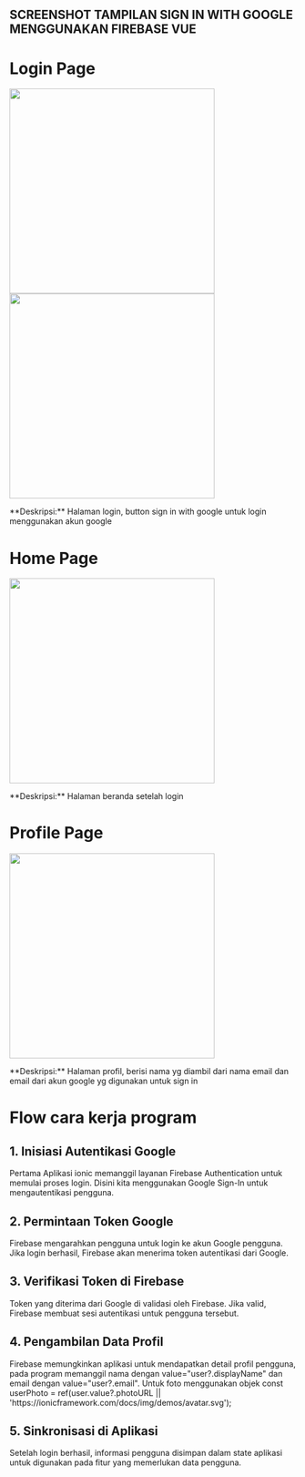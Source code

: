 ## SCREENSHOT TAMPILAN SIGN IN WITH GOOGLE MENGGUNAKAN FIREBASE VUE

# Login Page
<img src="https://github.com/user-attachments/assets/78904bea-452f-40ec-891c-7861d62a97dc" height="360"/>
<img src="https://github.com/user-attachments/assets/e478d44c-3591-4cb4-be9e-57f6482d26ae" height="360"/><br>
<p>**Deskripsi:** Halaman login, button sign in with google untuk login menggunakan akun google</p>

# Home Page
<img src="https://github.com/user-attachments/assets/290b474b-ce16-4978-8ccd-87c5a9133be9" height="360"/><br>
<p>**Deskripsi:** Halaman beranda setelah login</p>

# Profile Page
<img src="https://github.com/user-attachments/assets/fb87c399-b8e6-4673-90b5-390a6f0d4d55" height="360"/><br>
<p>**Deskripsi:** Halaman profil, berisi nama yg diambil dari nama email dan email dari akun google yg digunakan untuk sign in</p>

# Flow cara kerja program
<h2> 1. Inisiasi Autentikasi Google </h2>
<p>Pertama Aplikasi ionic memanggil layanan Firebase Authentication untuk memulai proses login. Disini kita menggunakan Google Sign-In untuk mengautentikasi pengguna.</p>

<h2> 2. Permintaan Token Google </h2>
<p>Firebase mengarahkan pengguna untuk login ke akun Google pengguna. Jika login berhasil, Firebase akan menerima token autentikasi dari Google.</p>

<h2> 3. Verifikasi Token di Firebase </h2>
<p>Token yang diterima dari Google di validasi oleh Firebase. Jika valid, Firebase membuat sesi autentikasi untuk pengguna tersebut.</p>

<h2> 4. Pengambilan Data Profil </h2>
<p>Firebase memungkinkan aplikasi untuk mendapatkan detail profil pengguna, pada program memanggil nama dengan value="user?.displayName" dan email dengan value="user?.email". Untuk foto menggunakan objek const userPhoto = ref(user.value?.photoURL || 'https://ionicframework.com/docs/img/demos/avatar.svg');</p>

<h2> 5. Sinkronisasi di Aplikasi </h2>
<p>Setelah login berhasil, informasi pengguna disimpan dalam state aplikasi untuk digunakan pada fitur yang memerlukan data pengguna.</p>
